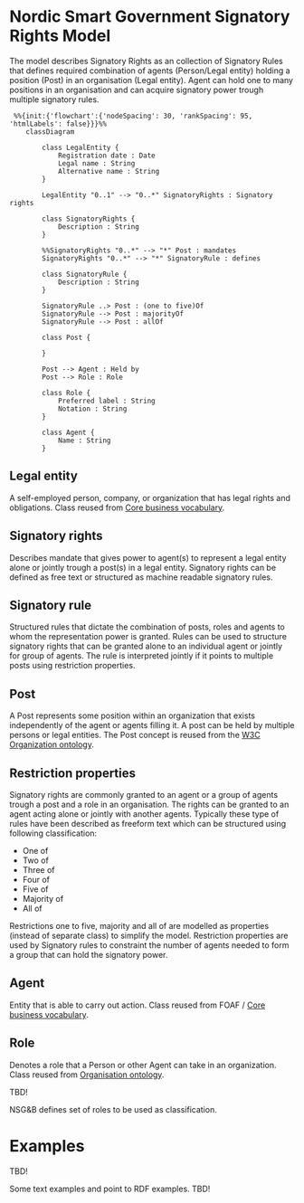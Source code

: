 # Nordic Smart Government Signatory Rights Model

The model describes Signatory Rights as an collection of Signatory Rules that defines required combination of agents (Person/Legal entity) holding a position (Post) in an organisation (Legal entity). Agent can hold one to many positions in an organisation and can acquire signatory power trough multiple signatory rules.

```mermaid
 %%{init:{'flowchart':{'nodeSpacing': 30, 'rankSpacing': 95, 'htmlLabels': false}}}%%
    classDiagram
       
        class LegalEntity {
            Registration date : Date
            Legal name : String
            Alternative name : String
        }

        LegalEntity "0..1" --> "0..*" SignatoryRights : Signatory rights

        class SignatoryRights {
            Description : String
        }

        %%SignatoryRights "0..*" --> "*" Post : mandates
        SignatoryRights "0..*" --> "*" SignatoryRule : defines

        class SignatoryRule {
            Description : String
        }

        SignatoryRule ..> Post : (one to five)Of
        SignatoryRule --> Post : majorityOf
        SignatoryRule --> Post : allOf

        class Post {

        }

        Post --> Agent : Held by
        Post --> Role : Role

        class Role {
            Preferred label : String
            Notation : String
        }

        class Agent {
            Name : String
        }

```

## Legal entity

A self-employed person, company, or organization that has legal rights and obligations. Class reused from [Core business vocabulary](https://semiceu.github.io/Core-Business-Vocabulary/releases/2.1.0/#Agent).

## Signatory rights

Describes mandate that gives power to agent(s) to represent a legal entity alone or jointly trough a post(s) in a legal entity. Signatory rights can be defined as free text or structured as machine readable signatory rules.

## Signatory rule

Structured rules that dictate the combination of posts, roles and agents to whom the representation power is granted. Rules can be used to structure signatory rights that can be granted alone to an individual agent or jointly for group of agents. The rule is interpreted jointly if it points to multiple posts using restriction properties. 

## Post

A Post represents some position within an organization that exists independently of the agent or agents filling it. A post can be held by multiple persons or legal entities. The Post concept is reused from the [W3C Organization ontology](https://www.w3.org/TR/vocab-org/#class-post).

## Restriction properties

Signatory rights are commonly granted to an agent or a group of agents trough a post and a role in an organisation. The rights can be granted to an agent acting alone or jointly with another agents. Typically these type of rules have been described as freeform text which can be structured using following classification:

* One of
* Two of
* Three of
* Four of
* Five of
* Majority of
* All of

Restrictions one to five, majority and all of are modelled as properties (instead of separate class) to simplify the model. Restriction properties are used by Signatory rules to constraint the number of agents needed to form a group that can hold the signatory power.

## Agent

Entity that is able to carry out action. Class reused from FOAF / [Core business vocabulary](https://semiceu.github.io/Core-Business-Vocabulary/releases/2.1.0/#Agent).

## Role
 
 Denotes a role that a Person or other Agent can take in an organization. Class reused from [Organisation ontology](https://www.w3.org/TR/vocab-org/#class-role).

 TBD!

 NSG&B defines set of roles to be used as classification.

 # Examples

 TBD!
 
 Some text examples and point to RDF examples. TBD!